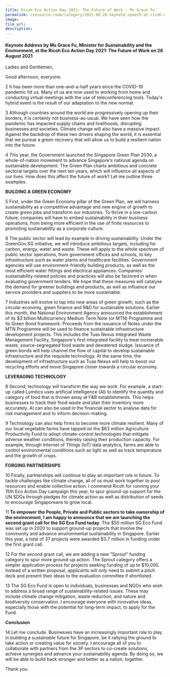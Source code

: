 ```yaml
---  
title: Ricoh Eco Action Day 2021: The Future of Work - Ms Grace Fu  
permalink: /resource-room/category/2021-08-26-keynote-speech-at-ricoh-eco-action-day-2021-the-future-of-work/  
image:  
file_url:  
description:  
---  
```


#### Keynote Address by Ms Grace Fu, Minister for Sustainability and the Environment, at the Ricoh Eco Action Day 2021: The Future of Work on 26 August 2021  

Ladies and Gentlemen,  

Good afternoon, everyone.  

2 It has been more than one-and-a-half years since the COVID-19 pandemic hit us. Many of us are now used to working from home and conducting virtual meetings with the use of teleconferencing tools. Today&#39;s hybrid event is the result of our adaptation to the new normal.  

3 Although countries around the world are progressively opening up their borders, it is certainly not business-as-usual. We have seen how the pandemic has impacted supply chains and livelihoods, disrupting businesses and societies. Climate change will also have a massive impact. Against the backdrop of these two drivers shaping the world, it is essential that we pursue a green recovery that will allow us to build a resilient nation into the future.  

4 This year, the Government launched the Singapore Green Plan 2030, a whole-of-nation movement to advance Singapore&#39;s national agenda on sustainable development. The Green Plan charts ambitious and concrete sectoral targets over the next ten years, which will influence all aspects of our lives. How does this affect the future of work? Let me outline three examples.  

**BUILDING A GREEN ECONOMY**

5 First, under the Green Economy pillar of the Green Plan, we will harness sustainability as a competitive advantage and new engine of growth to create green jobs and transform our industries. To thrive in a low-carbon future, companies will have to embed sustainability in their business operations, from being more efficient in the use of finite resources to promoting sustainability as a corporate culture.  

6 The public sector will lead by example in driving sustainability. Under the GreenGov.SG initiative, we will introduce ambitious targets, including for carbon, energy, water and waste. These will apply to the whole spectrum of public sector operations, from government offices and schools, to key infrastructure such as water plants and healthcare facilities. Government agencies will use environment-friendly building products, as well as the most efficient water fittings and electrical appliances. Companies&#39; sustainability-related policies and practices will also be factored in when evaluating government tenders. We hope that these measures will catalyse the demand for greener buildings and products, as well as influence our service providers and suppliers to be more sustainable.  

7 Industries will evolve to tap into new areas of green growth, such as the circular economy, green finance and R&amp;D for sustainable solutions. Earlier this month, the National Environment Agency announced the establishment of its $3 billion Multicurrency Medium Term Note (or MTN) Programme and its Green Bond framework. Proceeds from the issuance of Notes under the MTN Programme will be used to finance sustainable infrastructure development projects. This includes the Tuas Nexus Integrated Waste Management Facility, Singapore&#39;s first integrated facility to treat incinerable waste, source-segregated food waste and dewatered sludge. Issuance of green bonds will help channel the flow of capital to develop sustainable infrastructure and the requisite technology. At the same time, the development of infrastructure such as Tuas Nexus will help to boost our recycling efforts and move Singapore closer towards a circular economy.  

**LEVERAGING TECHNOLOGY**

8 Second, technology will transform the way we work. For example, a start-up called Lumitics uses artificial intelligence (AI) to identify the quantity and category of food that is thrown away at F&amp;B establishments. This helps businesses to track their food waste and plan their inventory more accurately. AI can also be used in the financial sector to analyse data for risk management and to inform decision-making.  

9 Technology can also help firms to become more climate resilient. Many of our local vegetable farms have tapped on the $63 million Agriculture Productivity Fund to adopt climate-control technologies that mitigate adverse weather conditions, thereby raising their production capacity. For example, through Internet of Things (IoT) data analytics, farms are able to control environmental conditions such as light as well as track temperature and the growth of crops.  

**FORGING PARTNERSHIPS**

10 Finally, partnerships will continue to play an important role in future. To tackle challenges like climate change, all of us must work together to pool resources and enable collective action. I commend Ricoh for running your 15th Eco Action Day campaign this year, to spur ground-up support for the UN SDGs through pledges for climate action as well as distribution of seeds to encourage Singaporeans to grow local.  

11 **To empower the People, Private and Public sectors to take ownership of the environment, I am happy to announce that we are launching the second grant call for the SG Eco Fund today.** The $50 million SG Eco Fund was set up in 2020 to support ground-up projects that involve the community and advance environmental sustainability in Singapore. Earlier this year, a total of 37 projects were awarded $3.7 million in funding under the first grant call.  

12 For the second grant call, we are adding a new &quot;Sprout&quot; funding category to spur more ground-up action. The Sprout category offers a simpler application process for projects seeking funding of up to $10,000. Instead of a written proposal, applicants will only need to submit a pitch deck and present their ideas to the evaluation committee if shortlisted.  

13 The SG Eco Fund is open to individuals, businesses and NGOs who wish to address a broad range of sustainability-related issues. These may include climate change mitigation, waste reduction, and nature and biodiversity conservation. I encourage everyone with innovative ideas, especially those with the potential for long-term impact, to apply for the Fund.  

**Conclusion**

14 Let me conclude. Businesses have an increasingly important role to play in building a sustainable future for Singapore, be it rallying the ground to take action or creating value for society. I encourage all of you to collaborate with partners from the 3P sectors to co-create solutions, achieve synergies and advance your sustainability agenda. By doing so, we will be able to build back stronger and better as a nation, together.  

Thank you.
